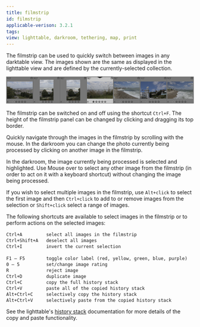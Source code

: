 ```yaml
---
title: filmstrip
id: filmstrip
applicable-verison: 3.2.1
tags: 
view: lighttable, darkroom, tethering, map, print
---
```


The filmstrip can be used to quickly switch between images in any darktable view. The images shown are the same as displayed in the lighttable view and are defined by the currently-selected collection.

![filmstrip](./filmstrip/filmstrip.png)

The filmstrip can be switched on and off using the shortcut `Ctrl+F`. The height of the filmstrip panel can be changed by clicking and dragging its top border.

Quickly navigate through the images in the filmstrip by scrolling with the mouse. In the darkroom you can change the photo currently being processed by clicking on another image in the filmstrip.

In the darkroom, the image currently being processed is selected and highlighted. Use Mouse over to select any other image from the filmstrip (in order to act on it with a keyboard shortcut) without changing the image being processed.

If you wish to select multiple images in the filmstrip, use `Alt+click` to select the first image and then `Ctrl+click` to add to or remove images from the selection or `Shift+click` select a range of images.

The following shortcuts are available to select images in the filmstrip or to perform actions on the selected images:

```
Ctrl+A         select all images in the filmstrip
Ctrl+Shift+A   deselect all images
Ctrl+I         invert the current selection

F1 – F5        toggle color label (red, yellow, green, blue, purple)
0 – 5          set/change image rating
R              reject image
Ctrl+D         duplicate image
Ctrl+C         copy the full history stack
Ctrl+V         paste all of the copied history stack
Alt+Ctrl+C     selectively copy the history stack
Alt+Ctrl+V     selectively paste from the copied history stack
```

See the lighttable's [history stack](../lighttable/history-stack.md) documentation for more details of the copy and paste functionality.
